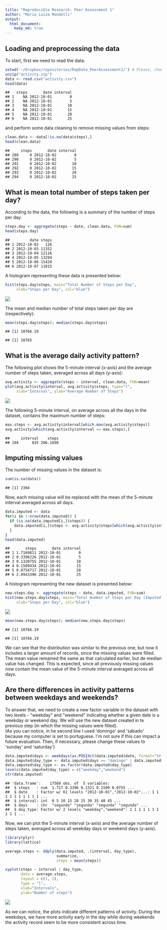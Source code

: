 ```yaml
---
title: "Reproducible Research: Peer Assessment 1"
author: "Maria Luiza Mondelli"
output: 
  html_document:
    keep_md: true
---
```



## Loading and preprocessing the data

To start, first we need to read the data:


```r
setwd('~/Dropbox/repositories/RepData_PeerAssessment1/') # Please, change if needed
unzip("activity.zip")
data <- read.csv("activity.csv")
head(data)
```

```
##   steps       date interval
## 1    NA 2012-10-01        0
## 2    NA 2012-10-01        5
## 3    NA 2012-10-01       10
## 4    NA 2012-10-01       15
## 5    NA 2012-10-01       20
## 6    NA 2012-10-01       25
```

and perform some data cleaning to remove missing values from steps:


```r
clean.data <- data[!is.na(data$steps),]
head(clean.data)
```

```
##     steps       date interval
## 289     0 2012-10-02        0
## 290     0 2012-10-02        5
## 291     0 2012-10-02       10
## 292     0 2012-10-02       15
## 293     0 2012-10-02       20
## 294     0 2012-10-02       25
```

## What is mean total number of steps taken per day?

According to the data, the following is a summary of the number of steps per day.

```r
steps.day <- aggregate(steps ~ date, clean.data, FUN=sum)
head(steps.day)
```

```
##         date steps
## 1 2012-10-02   126
## 2 2012-10-03 11352
## 3 2012-10-04 12116
## 4 2012-10-05 13294
## 5 2012-10-06 15420
## 6 2012-10-07 11015
```
A histogram representing these data is presented below:


```r
hist(steps.day$steps, main="Total Number of Steps per Day", 
     xlab="Steps per Day", col="blue")
```

![](PA1_template_files/figure-html/unnamed-chunk-4-1.png)<!-- -->

The mean and median number of total steps taken per day are (respectively):


```r
mean(steps.day$steps); median(steps.day$steps)
```

```
## [1] 10766.19
```

```
## [1] 10765
```

## What is the average daily activity pattern?

The following plot shows the 5-minute interval (x-axis) and the average number of steps taken, averaged across all days (y-axis):


```r
avg.activity <- aggregate(steps ~ interval, clean.data, FUN=mean)
plot(avg.activity$interval, avg.activity$steps, type="l", 
     xlab="Interval", ylab="Average Number of Steps")
```

![](PA1_template_files/figure-html/unnamed-chunk-6-1.png)<!-- -->

The following 5-minute interval, on average across all the days in the dataset, contains the maximum number of steps:


```r
max.steps <- avg.activity$interval[which.max(avg.activity$steps)]
avg.activity[which(avg.activity$interval == max.steps),]
```

```
##     interval    steps
## 104      835 206.1698
```

## Imputing missing values

The number of missing values in the dataset is:


```r
sum(is.na(data))
```

```
## [1] 2304
```

Now, each missing value will be replaced with the mean of the 5-minute interval averaged across all days.


```r
data.imputed <- data
for(i in 1:nrow(data.imputed)) {
  if (is.na(data.imputed[i,]$steps)) {
    data.imputed[i,]$steps <- avg.activity$steps[which(avg.activity$interval == data.imputed[i,]$interval)]
  }
}
head(data.imputed)
```

```
##       steps       date interval
## 1 1.7169811 2012-10-01        0
## 2 0.3396226 2012-10-01        5
## 3 0.1320755 2012-10-01       10
## 4 0.1509434 2012-10-01       15
## 5 0.0754717 2012-10-01       20
## 6 2.0943396 2012-10-01       25
```

A histogram representing the new dataset is presented below:


```r
new.steps.day <- aggregate(steps ~ date, data.imputed, FUN=sum)
hist(new.steps.day$steps, main="Total Number of Steps per Day (Imputed)", 
     xlab="Steps per Day", col="blue")
```

![](PA1_template_files/figure-html/unnamed-chunk-10-1.png)<!-- -->

```r
mean(new.steps.day$steps); median(new.steps.day$steps)
```

```
## [1] 10766.19
```

```
## [1] 10766.19
```

We can see that the distribution was similar to the previous one, but now it includes a larger amount of records, since the missing values were filled. The mean value remained the same as that calculated earlier, but de median value has changed. This is expected, since all previously missing values now contain the mean value of the 5-minute interval averaged across all days. 

## Are there differences in activity patterns between weekdays and weekends?

To answer that, we need to create a new factor variable in the dataset with two levels - "weekday" and "weekend" indicating whether a given date is a weekday or weekend day. We will use the new dataset created in te previous step (in which the missing values were filled).  
(As you can notice, in he second line I used 'domingo' and 'sábado' because my computer is set to portuguese. I'm not sure if this can impact a future evaluation. Then, if necessary, please change these values to 'sunday' and 'saturday')


```r
data.imputed$days <- weekdays(as.POSIXct(data.imputed$date, format="%Y-%m-%d"))
data.imputed$day_type <- data.imputed$days == "domingo" | data.imputed$days == "sábado"
data.imputed$day_type <- as.factor(data.imputed$day_type)
levels(data.imputed$day_type) = c("weekday","weekend")
str(data.imputed)
```

```
## 'data.frame':	17568 obs. of  5 variables:
##  $ steps   : num  1.717 0.3396 0.1321 0.1509 0.0755 ...
##  $ date    : Factor w/ 61 levels "2012-10-01","2012-10-02",..: 1 1 1 1 1 1 1 1 1 1 ...
##  $ interval: int  0 5 10 15 20 25 30 35 40 45 ...
##  $ days    : chr  "segunda" "segunda" "segunda" "segunda" ...
##  $ day_type: Factor w/ 2 levels "weekday","weekend": 1 1 1 1 1 1 1 1 1 1 ...
```

Now, we can plot the 5-minute interval (x-axis) and the average number of steps taken, averaged across all weekday days or weekend days (y-axis).


```r
library(plyr)
library(lattice)

average.steps <- ddply(data.imputed, .(interval, day_type), 
                       summarize, 
                       steps = mean(steps))

xyplot(steps ~ interval | day_type, 
       data = average.steps, 
       layout = c(1, 2), 
       type = "l", 
       xlab="Intervals", 
       ylab="Number of steps")
```

![](PA1_template_files/figure-html/unnamed-chunk-12-1.png)<!-- -->

As we can notice, the plots indicate different patterns of activity. During the weekdays, we have more activity early in the day while during weekends the activity record seem to be more consistent across time.

